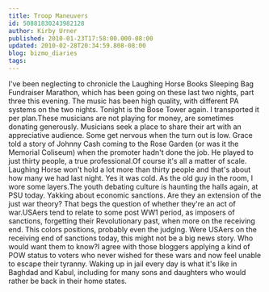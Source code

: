 ```yaml
---
title: Troop Maneuvers
id: 50881830243982128
author: Kirby Urner
published: 2010-01-23T17:58:00.000-08:00
updated: 2010-02-28T20:34:59.808-08:00
blog: bizmo_diaries
tags: 
---
```


I've been neglecting to chronicle the Laughing Horse Books Sleeping Bag Fundraiser Marathon, which has been going on these last two nights, part three this evening. The music has been high quality, with different PA systems on the two nights. Tonight is the Bose Tower again. I transported it per plan.These musicians are not playing for money, are sometimes donating generously. Musicians seek a place to share their art with an appreciative audience. Some get nervous when the turn out is low. Grace told a story of Johnny Cash coming to the Rose Garden (or was it the Memorial Coliseum) when the promoter hadn't done the job. He played to just thirty people, a true professional.Of course it's all a matter of scale. Laughing Horse won't hold a lot more than thirty people and that's about how many we had last night. Yes it was cold. As the old guy in the room, I wore some layers.The youth debating culture is haunting the halls again, at PSU today. Yakking about economic sanctions. Are they an extension of the just war theory? That begs the question of whether they're an act of war.USAers tend to relate to some post WW1 period, as imposers of sanctions, forgetting their Revolutionary past, when more on the receiving end. This colors positions, probably even the judging. Were USAers on the receiving end of sanctions today, this might not be a big news story.  Who would want them to know?I agree with those bloggers applying a kind of POW status to voters who never wished for these wars and now feel unable to escape their tyranny. Waking up in jail every day is what it's like in Baghdad and Kabul, including for many sons and daughters who would rather be back in their home states.